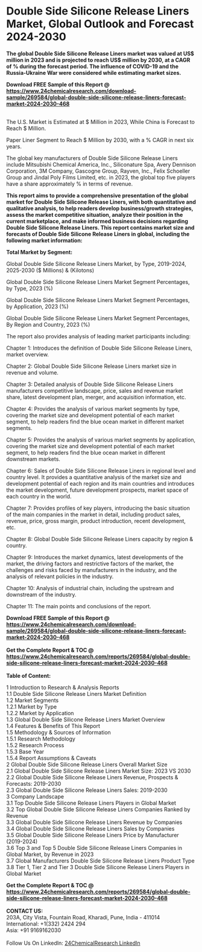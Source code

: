 <h1>Double Side Silicone Release Liners Market, Global Outlook and Forecast 2024-2030</h1><p><strong>The global Double Side Silicone Release Liners market was valued at US$ million in 2023 and is projected to reach US$ million by 2030, at a CAGR of % during the forecast period. The influence of COVID-19 and the Russia-Ukraine War were considered while estimating market sizes.</strong></p><p>
</p><p></p><div><b>Download FREE Sample of this Report @ 
            <a href="https://www.24chemicalresearch.com/download-sample/269584/global-double-side-silicone-release-liners-forecast-market-2024-2030-468">
            https://www.24chemicalresearch.com/download-sample/269584/global-double-side-silicone-release-liners-forecast-market-2024-2030-468</a></b></div><br><p>
The U.S. Market is Estimated at $ Million in 2023, While China is Forecast to Reach $ Million.</p><p>
Paper Liner Segment to Reach $ Million by 2030, with a % CAGR in next six years.</p><p>
The global key manufacturers of Double Side Silicone Release Liners include Mitsubishi Chemical America, Inc., Siliconature Spa, Avery Dennison Corporation, 3M Company, Gascogne Group, Rayven, Inc., Felix Schoeller Group and Jindal Poly Films Limited, etc. in 2023, the global top five players have a share approximately % in terms of revenue.</p><p>
<strong>This report aims to provide a comprehensive presentation of the global market for Double Side Silicone Release Liners, with both quantitative and qualitative analysis, to help readers develop business/growth strategies, assess the market competitive situation, analyze their position in the current marketplace, and make informed business decisions regarding Double Side Silicone Release Liners. This report contains market size and forecasts of Double Side Silicone Release Liners in global, including the following market information:</strong></p><p>
</p><p>
<strong>Total Market by Segment:</strong></p><p>
Global Double Side Silicone Release Liners Market, by Type, 2019-2024, 2025-2030 ($ Millions) &amp; (Kilotons)</p><p>
Global Double Side Silicone Release Liners Market Segment Percentages, by Type, 2023 (%)</p><p>
</p><p>
Global Double Side Silicone Release Liners Market Segment Percentages, by Application, 2023 (%)</p><p>
</p><p>
Global Double Side Silicone Release Liners Market Segment Percentages, By Region and Country, 2023 (%)</p><p>
</p><p>
The report also provides analysis of leading market participants including:</p><p>
</p><p>
</p><p>
Chapter 1: Introduces the definition of Double Side Silicone Release Liners, market overview.</p><p>
Chapter 2: Global Double Side Silicone Release Liners market size in revenue and volume.</p><p>
Chapter 3: Detailed analysis of Double Side Silicone Release Liners manufacturers competitive landscape, price, sales and revenue market share, latest development plan, merger, and acquisition information, etc.</p><p>
Chapter 4: Provides the analysis of various market segments by type, covering the market size and development potential of each market segment, to help readers find the blue ocean market in different market segments.</p><p>
Chapter 5: Provides the analysis of various market segments by application, covering the market size and development potential of each market segment, to help readers find the blue ocean market in different downstream markets.</p><p>
Chapter 6: Sales of Double Side Silicone Release Liners in regional level and country level. It provides a quantitative analysis of the market size and development potential of each region and its main countries and introduces the market development, future development prospects, market space of each country in the world.</p><p>
Chapter 7: Provides profiles of key players, introducing the basic situation of the main companies in the market in detail, including product sales, revenue, price, gross margin, product introduction, recent development, etc.</p><p>
Chapter 8: Global Double Side Silicone Release Liners capacity by region &amp; country.</p><p>
Chapter 9: Introduces the market dynamics, latest developments of the market, the driving factors and restrictive factors of the market, the challenges and risks faced by manufacturers in the industry, and the analysis of relevant policies in the industry.</p><p>
Chapter 10: Analysis of industrial chain, including the upstream and downstream of the industry.</p><p>
Chapter 11: The main points and conclusions of the report.</p><div><b>Download FREE Sample of this Report @ 
            <a href="https://www.24chemicalresearch.com/download-sample/269584/global-double-side-silicone-release-liners-forecast-market-2024-2030-468">
            https://www.24chemicalresearch.com/download-sample/269584/global-double-side-silicone-release-liners-forecast-market-2024-2030-468</a></b></div><br><div><b>Get the Complete Report & TOC @ 
            <a href="https://www.24chemicalresearch.com/reports/269584/global-double-side-silicone-release-liners-forecast-market-2024-2030-468">
            https://www.24chemicalresearch.com/reports/269584/global-double-side-silicone-release-liners-forecast-market-2024-2030-468</a></b></div><br>
            <b>Table of Content:</b><p>1 Introduction to Research & Analysis Reports<br />
    1.1 Double Side Silicone Release Liners Market Definition<br />
    1.2 Market Segments<br />
        1.2.1 Market by Type<br />
        1.2.2 Market by Application<br />
    1.3 Global Double Side Silicone Release Liners Market Overview<br />
    1.4 Features & Benefits of This Report<br />
    1.5 Methodology & Sources of Information<br />
        1.5.1 Research Methodology<br />
        1.5.2 Research Process<br />
        1.5.3 Base Year<br />
        1.5.4 Report Assumptions & Caveats<br />
2 Global Double Side Silicone Release Liners Overall Market Size<br />
    2.1 Global Double Side Silicone Release Liners Market Size: 2023 VS 2030<br />
    2.2 Global Double Side Silicone Release Liners Revenue, Prospects & Forecasts: 2019-2030<br />
    2.3 Global Double Side Silicone Release Liners Sales: 2019-2030<br />
3 Company Landscape<br />
    3.1 Top Double Side Silicone Release Liners Players in Global Market<br />
    3.2 Top Global Double Side Silicone Release Liners Companies Ranked by Revenue<br />
    3.3 Global Double Side Silicone Release Liners Revenue by Companies<br />
    3.4 Global Double Side Silicone Release Liners Sales by Companies<br />
    3.5 Global Double Side Silicone Release Liners Price by Manufacturer (2019-2024)<br />
    3.6 Top 3 and Top 5 Double Side Silicone Release Liners Companies in Global Market, by Revenue in 2023<br />
    3.7 Global Manufacturers Double Side Silicone Release Liners Product Type<br />
    3.8 Tier 1, Tier 2 and Tier 3 Double Side Silicone Release Liners Players in Global Market<br />
    </p><div><b>Get the Complete Report & TOC @ 
            <a href="https://www.24chemicalresearch.com/reports/269584/global-double-side-silicone-release-liners-forecast-market-2024-2030-468">
            https://www.24chemicalresearch.com/reports/269584/global-double-side-silicone-release-liners-forecast-market-2024-2030-468</a></b></div><br><b>CONTACT US:</b><br>
            203A, City Vista, Fountain Road, Kharadi, Pune, India - 411014<br>
            International: +1(332) 2424 294<br>
            Asia: +91 9169162030 <br><br>
            Follow Us On LinkedIn: <a href="https://www.linkedin.com/company/24chemicalresearch/">24ChemicalResearch LinkedIn</a>